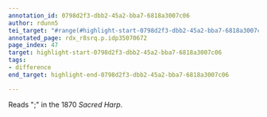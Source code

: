 ```yaml
---
annotation_id: 0798d2f3-dbb2-45a2-bba7-6818a3007c06
author: rdunn5
tei_target: "#range(#highlight-start-0798d2f3-dbb2-45a2-bba7-6818a3007c06, #highlight-end-0798d2f3-dbb2-45a2-bba7-6818a3007c06)"
annotated_page: rdx_r8srq.p.idp35070672
page_index: 47
target: highlight-start-0798d2f3-dbb2-45a2-bba7-6818a3007c06
tags:
- difference
end_target: highlight-end-0798d2f3-dbb2-45a2-bba7-6818a3007c06

---
```

Reads ";" in the 1870 *Sacred Harp*.